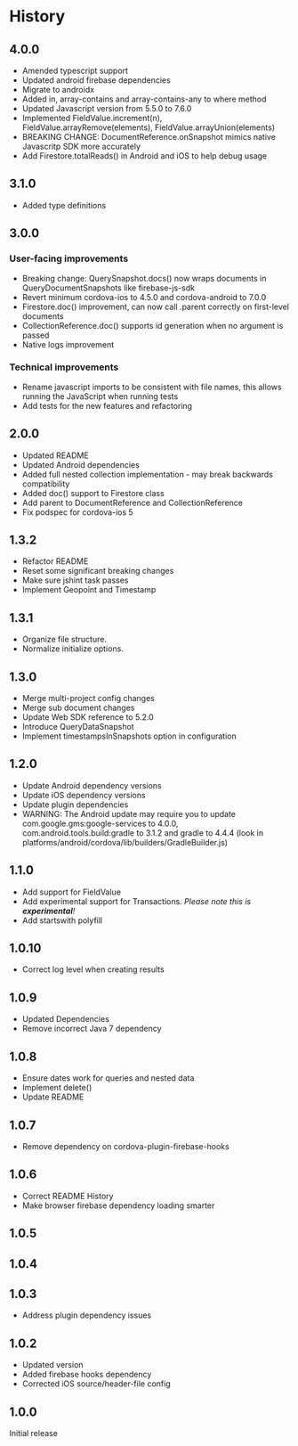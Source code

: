 # History
## 4.0.0
- Amended typescript support
- Updated android firebase dependencies
- Migrate to androidx
- Added in, array-contains and array-contains-any to where method
- Updated Javascript version from 5.5.0 to 7.6.0
- Implemented FieldValue.increment(n), FieldValue.arrayRemove(elements), FieldValue.arrayUnion(elements)
- BREAKING CHANGE: DocumentReference.onSnapshot mimics native Javascritp SDK more accurately
- Add Firestore.totalReads() in Android and iOS to help debug usage

## 3.1.0
- Added type definitions

## 3.0.0
### User-facing improvements
- Breaking change: QuerySnapshot.docs() now wraps documents in QueryDocumentSnapshots like firebase-js-sdk
- Revert minimum cordova-ios to 4.5.0 and cordova-android to 7.0.0
- Firestore.doc() improvement, can now call .parent correctly on first-level documents
- CollectionReference.doc() supports id generation when no argument is passed
- Native logs improvement

### Technical improvements
- Rename javascript imports to be consistent with file names, this allows running
  the JavaScript when running tests
- Add tests for the new features and refactoring

## 2.0.0
- Updated README
- Updated Android dependencies
- Added full nested collection implementation - may break backwards compatibility
- Added doc() support to Firestore class
- Add parent to DocumentReference and CollectionReference
- Fix podspec for cordova-ios 5

## 1.3.2
- Refactor README
- Reset some significant breaking changes
- Make sure jshint task passes
- Implement Geopoint and Timestamp

## 1.3.1
- Organize file structure.
- Normalize initialize options.

## 1.3.0
- Merge multi-project config changes
- Merge sub document changes
- Update Web SDK reference to 5.2.0
- Introduce QueryDataSnapshot
- Implement timestampsInSnapshots option in configuration

## 1.2.0
- Update Android dependency versions
- Update iOS dependency versions
- Update plugin dependencies
- WARNING: The Android update may require you to update com.google.gms:google-services to 4.0.0, com.android.tools.build:gradle to 3.1.2 and gradle to 4.4.4 (look in platforms/android/cordova/lib/builders/GradleBuilder.js)

## 1.1.0
- Add support for FieldValue
- Add experimental support for Transactions. _Please note this is **experimental**!_
- Add startswith polyfill

## 1.0.10
- Correct log level when creating results

## 1.0.9
- Updated Dependencies
- Remove incorrect Java 7 dependency

## 1.0.8
- Ensure dates work for queries and nested data
- Implement delete()
- Update README

## 1.0.7
- Remove dependency on cordova-plugin-firebase-hooks

## 1.0.6
- Correct README History
- Make browser firebase dependency loading smarter

## 1.0.5
## 1.0.4
## 1.0.3
- Address plugin dependency issues

## 1.0.2
- Updated version
- Added firebase hooks dependency
- Corrected iOS source/header-file config

## 1.0.0
Initial release
